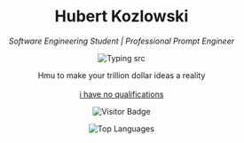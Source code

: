 <h1 align="center">Hubert Kozlowski</h1>
<p align="center">
    <em>Software Engineering Student | Professional Prompt Engineer</em>
</p>

<p align="center"><img src="https://readme-typing-svg.herokuapp.com?font=Fira+Code&pause=10000&color=00FF00&center=true&vCenter=true&width=600&lines=Welcome+to+my+Github;Currently+debugging+my+life;Software+Engineering+Student+at+Moate+Business+College;Professional+Prompt+Engineer+and+AI+whisperer;Hire+me+before+I+drop+out" alt="Typing src"</p>
<p align="center">Hmu to make your trillion dollar ideas a reality <br><br> <a href="https://www.linkedin.com/in/hubert-kozlowski-237815358/">i have no qualifications</a> </p>

<p align="center">
    <img src="https://komarev.com/ghpvc/?username=hubert-kozlowski&color=grey" alt="Visitor Badge">
</p>

<!-- Top Languages -->

<p align="center">
    <img src="https://github-readme-stats.vercel.app/api/top-langs/?username=hubert-kozlowski&layout=compact&theme=gruvbox&cache_seconds=7200" alt="Top Languages">

</p>
